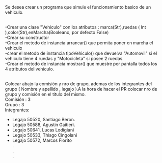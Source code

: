 Se desea crear un programa que simule el funcionamiento basico de un vehiculo.<br /><br />

-Crear una clase "Vehiculo" con los atributos : marca(Str),ruedas ( Int ),color(Str),enMarcha(Booleano, por defecto False)<br />
-Crear su constructor<br />
-Crear el metodo de instancia arrancar() que permita poner en marcha el vehiculo<br />
-crear el metodo de instancia tipoVehiculo() que devuelva "Automovil" si el vehiculo tiene 4 ruedas y "Motocicleta" si posee 2 ruedas.<br />
-Crear el metodo de instancia mostrar() que muestre por pantalla todos los 4 atributos del vehiculo.<br /><br />


Colocar abajo la comisión y nro de grupo, ademas de los integrantes del grupo ( Nombre y apellido , legajo ).A la hora de hacer el PR colocar nro de grupo y comisión en el titulo del mismo.
<br />
Comisión : 3 <br />
Grupo    : 3 <br />
Integrantes:<br />
- Legajo 50520, Santiago Beron.
- Legajo 50588, Agustin Gaitieri.
- Legajo 50641, Lucas Lodigiani
- Legajo 50533, Thiago Cingolani
- Legajo 50572, Marcos Fiorito<br />
.<br />
.<br />
.<br />
